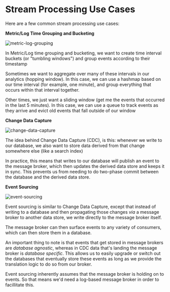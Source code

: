 # Stream Processing Use Cases

Here are a few common stream processing use cases:

**Metric/Log Time Grouping and Bucketing**

![metric-log-grouping](https://firebasestorage.googleapis.com/v0/b/system-design-daily.appspot.com/o/metric-log-grouping.png?alt=media&token=c8c6f076-1317-4d47-a08c-e51e8a50e8bf)

In Metric/Log time grouping and bucketing, we want to create time interval buckets (or "tumbling windows") and group events according to their timestamp

Sometimes we want to aggregate over many of these intervals in our analytics (hopping window). In this case, we can use a hashmap based on our time interval (for example, one minute), and group everything that occurs within that interval together.

Other times, we just want a sliding window (get me the events that occurred in the last 5 minutes). In this case, we can use a queue to track events as they arrive and evict old events that fall outside of our window

**Change Data Capture**

![change-data-capture](https://firebasestorage.googleapis.com/v0/b/system-design-daily.appspot.com/o/change-data-capture.png?alt=media&token=d1302e09-40af-4e4f-844a-81749e3fb27c)

The idea behind Change Data Capture (CDC), is this: whenever we write to our database, we also want to store data derived from that change somewhere else (like a search index)

In practice, this means that writes to our database will publish an event to the message broker, which then updates the derived data store and keeps it in sync. This prevents us from needing to do two-phase commit between the database and the derived data store.

**Event Sourcing**

![event-sourcing](https://firebasestorage.googleapis.com/v0/b/system-design-daily.appspot.com/o/event-sourcing.png?alt=media&token=2fd76598-08e9-4dcd-9558-eadf2837422a)

Event sourcing is similar to Change Data Capture, except that instead of writing to a database and then propagating those changes _via_ a message broker to another data store, we write directly to the message broker itself.

The message broker can then surface events to any variety of consumers, which can then store them in a database.

An important thing to note is that events that get stored in message brokers are _database agnostic_, whereas in CDC data that's landing the message broker is _database specific_. This allows us to easily upgrade or switch out the databases that eventually store these events as long as we provide the translation logic to do so from our broker.

Event sourcing inherently assumes that the message broker is holding on to events. So that means we'd need a log-based message broker in order to facillitate this.
